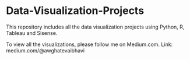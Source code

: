 # Data-Visualization-Projects
This repository includes all the data visualization projects using Python, R, Tableau and Sisense.

To view all the visualizations, please follow me on Medium.com.
Link: medium.com/@awghatevaibhavi

